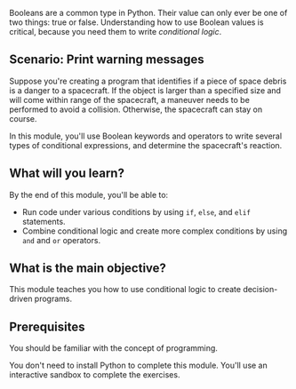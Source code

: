 Booleans are a common type in Python. Their value can only ever be one of two things: true or false. Understanding how to use Boolean values is critical, because you need them to write *conditional logic*. 

## Scenario: Print warning messages

Suppose you're creating a program that identifies if a piece of space debris is a danger to a spacecraft. If the object is larger than a specified size and will come within range of the spacecraft, a maneuver needs to be performed to avoid a collision. Otherwise, the spacecraft can stay on course.

In this module, you'll use Boolean keywords and operators to write several types of conditional expressions, and determine the spacecraft's reaction.

## What will you learn?

By the end of this module, you'll be able to:

- Run code under various conditions by using `if`, `else`, and `elif` statements.
- Combine conditional logic and create more complex conditions by using `and` and `or` operators.

## What is the main objective?

This module teaches you how to use conditional logic to create decision-driven programs.

## Prerequisites

You should be familiar with the concept of programming.

You don't need to install Python to complete this module. You'll use an interactive sandbox to complete the exercises.
